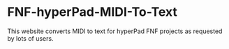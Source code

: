 # FNF-hyperPad-MIDI-To-Text
This website converts MIDI to text for hyperPad FNF projects as requested by lots of users.
